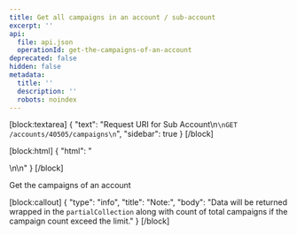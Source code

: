```yaml
---
title: Get all campaigns in an account / sub-account
excerpt: ''
api:
  file: api.json
  operationId: get-the-campaigns-of-an-account
deprecated: false
hidden: false
metadata:
  title: ''
  description: ''
  robots: noindex
---
```

[block:textarea]
{
  "text": "Request URI for Sub Account\n```\nGET /accounts/40505/campaigns\n```",
  "sidebar": true
}
[/block]

[block:html]
{
  "html": "<div></div>\n\n<style></style>"
}
[/block]

Get the campaigns of an account

[block:callout]
{
  "type": "info",
  "title": "Note:",
  "body": "Data will be returned wrapped in the `partialCollection` along with count of total campaigns if the campaign count exceed the limit."
}
[/block]